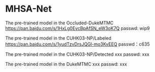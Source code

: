 # MHSA-Net

The  pre-trained model  in the Occluded-DukeMTMC
https://pan.baidu.com/s/1HxLg0EvcBpAfSN_eW3oK7Q  passwd: wip9




The  pre-trained model  in the CUHK03-NP/Labeled
https://pan.baidu.com/s/1yudTzvDrsJQGl-mo3KvEEQ  passwd：c635




The  pre-trained model  in the CUHK03-NP/Detected
xxx passwd: xxx



The  pre-trained model  in the DukeMTMC
xxx passwd: xxx

